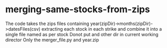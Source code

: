 # merging-same-stocks-from-zips
The code takes the zips files containing year(zipDir)->months(zipDir)->datesFiles(csv) extracting each stock in each strike and combine it into a single file named as per stock
Donot put and other dir in current working director
Only the merger_file.py and year.zip
